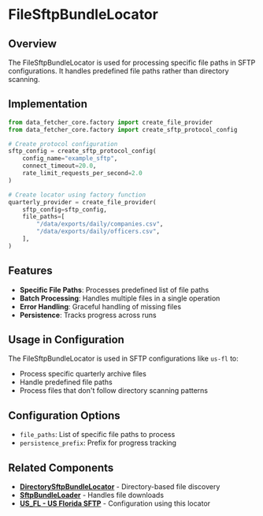 # FileSftpBundleLocator

## Overview

The FileSftpBundleLocator is used for processing specific file paths in SFTP configurations. It handles predefined file paths rather than directory scanning.

## Implementation

```python
from data_fetcher_core.factory import create_file_provider
from data_fetcher_core.factory import create_sftp_protocol_config

# Create protocol configuration
sftp_config = create_sftp_protocol_config(
    config_name="example_sftp",
    connect_timeout=20.0,
    rate_limit_requests_per_second=2.0
)

# Create locator using factory function
quarterly_provider = create_file_provider(
    sftp_config=sftp_config,
    file_paths=[
        "/data/exports/daily/companies.csv",
        "/data/exports/daily/officers.csv",
    ],
)
```

## Features

- **Specific File Paths**: Processes predefined list of file paths
- **Batch Processing**: Handles multiple files in a single operation
- **Error Handling**: Graceful handling of missing files
- **Persistence**: Tracks progress across runs

## Usage in Configuration

The FileSftpBundleLocator is used in SFTP configurations like `us-fl` to:
- Process specific quarterly archive files
- Handle predefined file paths
- Process files that don't follow directory scanning patterns

## Configuration Options

- `file_paths`: List of specific file paths to process
- `persistence_prefix`: Prefix for progress tracking

## Related Components

- **[DirectorySftpBundleLocator](generic_directory_bundle_locator.md)** - Directory-based file discovery
- **[SftpBundleLoader](../loaders/sftp_loader.md)** - Handles file downloads
- **[US_FL - US Florida SFTP](../../../us_fl_sftp.md)** - Configuration using this locator
